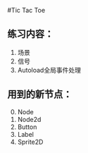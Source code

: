 #Tic Tac Toe

## 练习内容：
1. 场景
2. 信号
3. Autoload全局事件处理

## 用到的新节点：
0. Node
1. Node2d
2. Button
3. Label
4. Sprite2D
